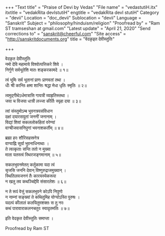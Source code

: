 +++
"Text title" = "Praise of Devi by Vedas"
"File name" = "vedastutiH.itx"
itxtitle = "vedakRita devIstutiH"
engtitle = "vedakRita devI stutiH"
Category = "devii"
Location = "doc_devii"
Sublocation = "devii"
Language = "Sanskrit"
Subject = "philosophy/hinduism/religion"
"Proofread by" = "Ram ST tramseshan at gmail.com"
"Latest update" = "April 21, 2020"
"Send corrections to" = "sanskrit@cheerful.com"
"Site access" = "http://sanskritdocuments.org"
title = "वेदकृइत देवीस्तुतिः"

+++
  
 वेदकृत देवीस्तुतिः   
नमो देवि महामाये विश्वोत्पत्तिकरे शिवे ।  
निर्गुणे सर्वभूतेशि मातः शङ्करकामदे ॥ १॥  
  
त्वं भूमिः सर्व भूतानां प्राणः प्राणवतां तथा ।  
धीः श्री कान्तिः क्षमा शान्तिः श्रद्धा मेधा धृतिः स्मृतिः ॥ २॥  
  
त्वमुद्गीथेऽर्धमात्रासि गायत्री व्याहृतिस्तथा ।  
जया च विजया धात्री लज्जा कीर्तिः स्पृहा दया ॥ ३॥  
  
त्वां संस्तुमोऽम्ब भुवनत्रयसंविधान  
     दक्षां दयारसयुतां जननीं जनानाम् ।  
विद्यां शिवां सकललोकहितां वरेण्यां  
     वाग्बीजवासनिपुणां भवनाशकर्तीम् ॥ ४॥  
  
ब्रह्मा हरः शौरिसहस्रनेत्र  
     वाग्वाह्नि सूर्या भुवनाधिनाथाः ।  
ते त्वत्कृताः सन्ति ततो न मुख्या  
     माता यतस्त्वं स्थिरजङ्गमानाम् ॥ ५॥  
  
सकलभुवनमेतत् कर्तुकामा यदा त्वं  
     सृजसि जननि देवान् विष्णुरुद्राजमुख्यान् ।  
स्थितिलयजननं तैः कारयस्येकरूपा  
     न खलु तव कथञ्चिद्देवि संसारलेशः ॥ ६॥  
  
न ते रूपं वेत्तुं सकलभुवने कोऽपि निपुणो  
     न नाम्नां सङ्ख्यां ते कथितुमिह योग्योऽस्ति पुरुषः ।  
यदल्पं कीलालं कलयितुमशक्तः स तु नरः  
     कथं पारावाराकलनचतुरः स्यादृतमतिः ॥ ७॥  
  
इति वेदकृत देवीस्तुतिः समाप्ता ।  
  
  
Proofread by Ram ST  
  
